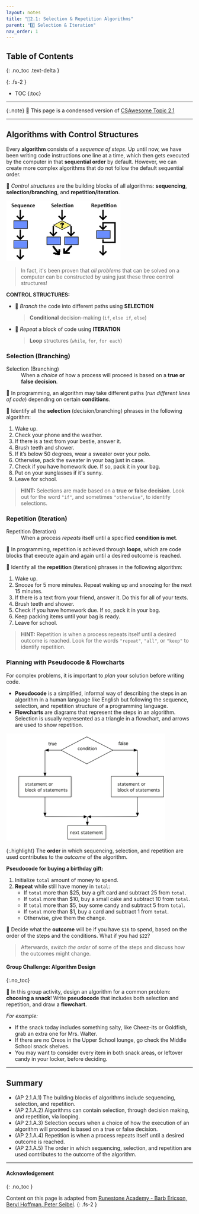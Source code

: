 ```yaml
---
layout: notes
title: "📓2.1: Selection & Repetition Algorithms" 
parent: "2️⃣ Selection & Iteration"
nav_order: 1
---
```


## Table of Contents
{: .no_toc .text-delta }

{: .fs-2 }
- TOC
{:toc}

---

{:.note}
📖 This page is a condensed version of [CSAwesome Topic 2.1](https://runestone.academy/ns/books/published/csawesome2/topic-2-1-algorithms.html) 

---

## Algorithms with Control Structures

Every **algorithm** consists of a _sequence of steps_. Up until now, we have been writing code instructions one line at a time, which then gets executed by the computer in that **sequential order** by default. However, we can create more complex algorithms that do not follow the default sequential order. 

🧱 _Control structures_ are the building blocks of all algorithms: **sequencing**, **selection/branching**, and **repetition/iteration**. 

![image-small](Figures/algorithms.png)
> In fact, it's been proven that _all problems_ that can be solved on a computer can be constructed by using just these three control structures!

<div class="imp" markdown="block">
  
**CONTROL STRUCTURES:**
* 🔀 _Branch_ the code into different paths using **SELECTION**
  > **Conditional** decision-making (`if`, `else if`, `else`)
* 🔁 _Repeat_ a block of code using **ITERATION**
  > **Loop** structures (`while`, `for`, `for each`) 

</div>

### Selection (Branching)

<html>
  <dl>
    <dt>Selection (Branching)</dt>
    <dd>When a <em>choice</em> of how a process will proceed is based on a <strong>true or false decision</strong>.</dd>
  </dl>
</html>

🔀 In programming, an algorithm may take different paths (_run different lines of code_) depending on certain **conditions**. 

<div class="task" markdown="block">

🔎 Identify all the **selection** (decision/branching) phrases in the following algorithm:

1. Wake up.
3. Check your phone and the weather.
4. If there is a text from your bestie, answer it.
5. Brush teeth and shower.
6. If it’s below 50 degrees, wear a sweater over your polo.
7. Otherwise, pack the sweater in your bag just in case. 
8. Check if you have homework due. If so, pack it in your bag.
9. Put on your sunglasses if it's sunny.
10. Leave for school.

</div>

> **HINT:** Selections are made based on a **true or false decision**. Look out for the word `"if"`, and sometimes `"otherwise"`, to identify selections.

### Repetition (Iteration)

<html>
  <dl>
    <dt>Repetition (Iteration)</dt>
    <dd>When a process <em>repeats</em> itself until a specified <strong>condition is met</strong>.</dd>
  </dl>
</html>

🔁 In programming, repetition is achieved through **loops**, which are code blocks that execute again and again until a desired outcome is reached. 

<div class="task" markdown="block">

🔎 Identify all the **repetition** (iteration) phrases in the following algorithm:

1. Wake up.
2. Snooze for 5 more minutes. Repeat waking up and snoozing for the next 15 minutes.
3. If there is a text from your friend, answer it. Do this for all of your texts.
4. Brush teeth and shower.
6. Check if you have homework due. If so, pack it in your bag.
7. Keep packing items until your bag is ready.
8. Leave for school.

</div>

> **HINT:** Repetition is when a process repeats itself until a desired outcome is reached. Look for the words `"repeat"`, `"all"`, or `"keep"` to identify repetition.

### Planning with Pseudocode & Flowcharts

For complex problems, it is important to _plan_ your solution before writing code. 

* **Pseudocode** is a simplified, informal way of describing the steps in an algorithm in a human language like English but following the sequence, selection, and repetition structure of a programming language. 
* **Flowcharts** are diagrams that represent the steps in an algorithm. Selection is usually represented as a triangle in a flowchart, and arrows are used to show repetition. 

![image-small](Figures/Condition-two.png)

{:.highlight}
The **order** in which sequencing, selection, and repetition are used contributes to the _outcome_ of the algorithm. 

<div class="task" markdown="block">

**Pseudocode for buying a birthday gift:**
1. Initialize `total` amount of money to spend.
2. **Repeat** while still have money in `total`:
   - If `total` more than $25, buy a gift card and subtract 25 from `total`.
   - If `total` more than $10, buy a small cake and subtract 10 from `total`.
   - If `total` more than $5, buy some candy and subtract 5 from `total`.
   - If `total` more than $1, buy a card and subtract 1 from `total`.
   - Otherwise, give them the change. 

💬 Decide what the **outcome** will be if you have `$16` to spend, based on the order of the steps and the conditions. What if you had `$22`?
  > Afterwards, _switch the order_ of some of the steps and discuss how the outcomes might change.

</div>

#### Group Challenge: Algorithm Design
{:.no_toc}

<div class="task" markdown="block">

🍫 In this group activity, design an algorithm for a common problem: **choosing a snack**! Write **pseudocode** that includes both selection and repetition, and draw a **flowchart**.

_For example:_
- If the snack today includes something salty, like Cheez-its or Goldfish, grab an extra one for Mrs. Walter. 
- If there are no Oreos in the Upper School lounge, go check the Middle School snack shelves. 
- You may want to consider every item in both snack areas, or leftover candy in your locker, before deciding.

</div>

---

## Summary

- (AP 2.1.A.1) The building blocks of algorithms include sequencing, selection, and repetition.
- (AP 2.1.A.2) Algorithms can contain selection, through decision making, and repetition, via looping.
- (AP 2.1.A.3) Selection occurs when a choice of how the execution of an algorithm will proceed is based on a true or false decision.
- (AP 2.1.A.4) Repetition is when a process repeats itself until a desired outcome is reached.
- (AP 2.1.A.5) The order in which sequencing, selection, and repetition are used contributes to the outcome of the algorithm.


---

#### Acknowledgement
{: .no_toc }

Content on this page is adapted from [Runestone Academy - Barb Ericson, Beryl Hoffman, Peter Seibel](https://runestone.academy/ns/books/published/csawesome2/csawesome2.html).
{: .fs-2 }
